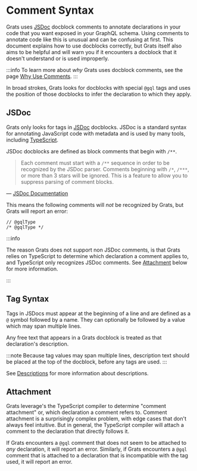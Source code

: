 # Comment Syntax

Grats uses [JSDoc](https://jsdoc.app/) docblock comments to annotate declarations in your code that you want exposed in your GraphQL schema. Using comments to annotate code like this is unusual and can be confusing at first. This document explains how to use docblocks correctly, but Grats itself also aims to be helpful and will warn you if it encounters a docblock that it doesn't understand or is used improperly.

:::info
To learn more about _why_ Grats uses docblock comments, see the page [Why Use Comments](./02-why-use-comments.md).
:::

In broad strokes, Grats looks for docblocks with special `@gql` tags and uses the position of those docblocks to infer the declaration to which they apply.

## JSDoc

Grats only looks for tags in [JSDoc](https://jsdoc.app/) docblocks. JSDoc is a standard syntax for annotating JavaScript code with metadata and is used by many tools, including [TypeScript](https://www.typescriptlang.org/docs/handbook/jsdoc-supported-types.html).

JSDoc docblocks are defined as block comments that begin with `/**`.

> Each comment must start with a `/**` sequence in order to be recognized by the JSDoc parser. Comments beginning with `/*`, `/***`, or more than 3 stars will be ignored. This is a feature to allow you to suppress parsing of comment blocks.

&mdash; [JSDoc Documentation](https://jsdoc.app/about-getting-started)

This means the following comments will _not_ be recognized by Grats, but Grats will report an error:

```
// @gqlType
/* @gqlType */
```

:::info

The reason Grats does not support non JSDoc comments, is that Grats relies on TypeScript to determine which declaration a comment applies to, and TypeScript only recognizes JSDoc comments. See [Attachment](#attachment) below for more information.

:::

## Tag Syntax

Tags in JSDocs must appear at the beginning of a line and are defined as a `@` symbol followed by a name. They can optionally be followed by a value which may span multiple lines.

Any free text that appears in a Grats docblock is treated as that declaration's description.

:::note
Because tag values may span multiple lines, description text should be placed at the top of the docblock, before any tags are used.
:::

See [Descriptions](../03-resolvers/03-descriptions.mdx) for more information about descriptions.

## Attachment

Grats leverage's the TypeScript compiler to determine "comment attachment" or, which declaration a comment refers to. Comment attachment is a surprisingly complex problem, with edge cases that don't always feel intuitive. But in general, the TypeScript compiler will attach a comment to the declaration that directly follows it.

If Grats encounters a `@gql` comment that does not seem to be attached to _any_ declaration, it will report an error. Similarly, if Grats encounters a `@gql` comment that is attached to a declaration that is incompatible with the tag used, it will report an error.
